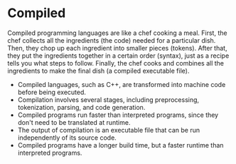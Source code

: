 # Compiled

Compiled programming languages are like a chef cooking a meal. First, the chef collects all the ingredients (the code) needed for a particular dish. Then, they chop up each ingredient into smaller pieces (tokens). After that, they put the ingredients together in a certain order (syntax), just as a recipe tells you what steps to follow. Finally, the chef cooks and combines all the ingredients to make the final dish (a compiled executable file).

* Compiled languages, such as C++, are transformed into machine code before being executed.
* Compilation involves several stages, including preprocessing, tokenization, parsing, and code generation.
* Compiled programs run faster than interpreted programs, since they don't need to be translated at runtime.
* The output of compilation is an executable file that can be run independently of its source code. 
* Compiled programs have a longer build time, but a faster runtime than interpreted programs.
